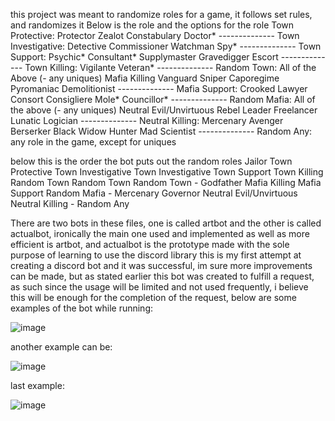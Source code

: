 this project was meant to randomize roles for a game, it follows set rules, and randomizes it
Below is the role and the options for the role
    Town Protective:
    Protector
    Zealot 
    Constabulary
    Doctor*
    --------------
    Town Investigative:
    Detective
    Commissioner
    Watchman
    Spy*
    --------------
    Town Support:
    Psychic*
    Consultant*
    Supplymaster
    Gravedigger
    Escort
    --------------
    Town Killing:
    Vigilante
    Veteran*
    --------------
    Random Town:
    All of the Above (- any uniques) 
    Mafia Killing
    Vanguard
    Sniper
    Caporegime
    Pyromaniac
    Demolitionist
    --------------
    Mafia Support:
    Crooked Lawyer
    Consort
    Consigliere
    Mole*
    Councillor*
    --------------
    Random Mafia:
    All of the above (- any uniques) 
    Neutral Evil/Unvirtuous
    Rebel Leader
    Freelancer
    Lunatic
    Logician
    --------------
    Neutral Killing:
    Mercenary
    Avenger
    Berserker
    Black Widow
    Hunter
    Mad Scientist
    --------------
    Random Any: any role in the game, except for uniques

below this is the order the bot puts out the random roles
    Jailor
    Town Protective
    Town Investigative
    Town Investigative
    Town Support
    Town Killing
    Random Town
    Random Town
    Random Town
    -
    Godfather
    Mafia Killing
    Mafia Support
    Random Mafia
    -
    Mercenary
    Governor
    Neutral Evil/Unvirtuous
    Neutral Killing
    -
    Random Any

There are two bots in these files, one is called artbot and the other is called actualbot, ironically the main one used and implemented
as well as more efficient is artbot, and actualbot is the prototype made with the sole purpose of learning to use the discord library
this is my first attempt at creating a discord bot and it was successful, im sure more improvements can be made, but as stated earlier
this bot was created to fulfill a request, as such since the usage will be limited and not used frequently, i believe this will be enough
for the completion of the request, below are some examples of the bot while running:

![image](https://github.com/user-attachments/assets/1cba2875-b323-4ecf-9a94-b583c03bb4e4)

another example can be:

![image](https://github.com/user-attachments/assets/6dafdae7-b42d-49f8-8f71-346896b303f5)

last example:

![image](https://github.com/user-attachments/assets/8cdd97f7-3c89-4e26-8951-ec5dc3afe7cb)
